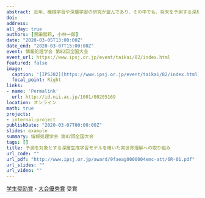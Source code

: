 ```yaml
---
abstract: 近年、機械学習や深層学習の研究が盛んであり、その中でも、将来を予測する深層学習モデルの開発が注目されている。先行研究としてTD-VAE[Gregor+,18]などが挙げられ、可能世界予測を実現している。一方でヒトの大脳皮質で行われていると言われている予測符号化を模したPredNet[Lotter+,16]も開発されている。本研究では、ヒト脳内で行われている予測のモデルを双方のモデルを融合することにより、新しいモデルを構築し提案する。
doi: 
address:
all_day: true
authors: [黒田彗莉, 小林一郎]
date: "2020-03-05T13:00:00Z"
date_end: "2020-03-07T15:00:00Z"
event: 情報処理学会 第82回全国大会
event_url: https://www.ipsj.or.jp/event/taikai/82/index.html
featured: false
image: 
  caption: '[IPSJ82](https://www.ipsj.or.jp/event/taikai/82/index.html)'
  focal_point: Right
links:
- name: 'Permalink'
  url: http://id.nii.ac.jp/1001/00205169
location: オンライン
math: true
projects:
- internal-project
publishDate: "2020-03-07T00:00:00Z"
slides: example
summary: 情報処理学会 第82回全国大会
tags: []
title: 予測を対象とする深層生成学習モデルを用いた実世界理解への取り組み
url_code: ""
url_pdf: "http://www.ipsj.or.jp/award/9faeag0000004emc-att/6R-01.pdf"
url_slides: ""
url_video: ""
---
```

[学生奨励賞](http://www.ipsj.or.jp/award/taikaigakusei.html)・[大会優秀賞](https://www.ipsj.or.jp/award/taikaiyusyu.html#anc1) 受賞